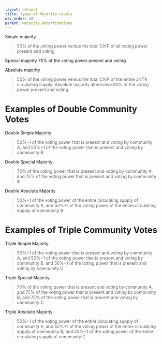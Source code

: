 ```yaml
---
layout: default
title: Types of Majority Levels
nav_order: 10
parent: Majority Determinations
---
```


Simple majority  
>50% of the voting power versus the total CIVP of all voting power present and voting

Special majority 
75% of the voting power present and voting

Absolute majority
>50% of the voting power versus the total CIVP of the entire JNTR circulating supply.
Absolute majority alternative 
>90% of the voting power present and voting.

# Examples of Double Community Votes
Double Simple Majority 
>50%+1 of the voting power that is present and voting by community A, and
>50%+1 of the voting power that is present and voting by community B 

Double Special Majority 
>75% of the voting power that is present and voting by community A, and
>75% of the voting power that is present and voting by community B 

Double Absolute Majority 
>50%+1 of the voting power of the entire circulating supply of community A, and
>50%+1 of the voting power of the entire circulating supply of community B 

# Examples of Triple Community Votes

Triple Simple Majority 
>50%+1 of the voting power that is present and voting by community A, and
>50%+1 of the voting power that is present and voting by community B, and 
>50%+1 of the voting power that is present and voting by community C 

Triple Special Majority 
>75% of the voting power that is present and voting by community A, and
>75% of the voting power that is present and voting by community B, and 
>75% of the voting power that is present and voting by community C

Triple Absolute Majority 
>50%+1 of the voting power of the entire circulating supply of community A, and
>50%+1 of the voting power of the entire circulating supply of community B, and
>50%+1 of the voting power of the entire circulating supply of community C
